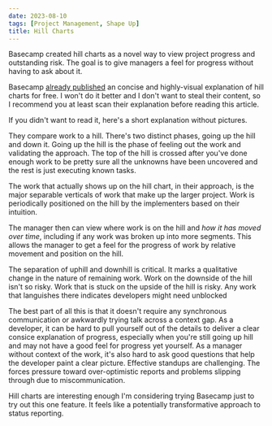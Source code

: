 ```yaml
---
date: 2023-08-10
tags: [Project Management, Shape Up]
title: Hill Charts
---
```


Basecamp created hill charts as a novel way to view project progress and outstanding risk. The goal is to give managers a feel for progress without having to ask about it.
<!--more-->

Basecamp [already published](https://basecamp.com/shapeup/3.4-chapter-13#work-is-like-a-hill) an concise and highly-visual explanation of hill charts for free. I won't do it better and I don't want to steal their content, so I recommend you at least scan their explanation before reading this article.

If you didn't want to read it, here's a short explanation without pictures.

They compare work to a hill. There's two distinct phases, going up the hill and down it. Going up the hill is the phase of feeling out the work and validating the approach. The top of the hill is crossed after you've done enough work to be pretty sure all the unknowns have been uncovered and the rest is just executing known tasks.

The work that actually shows up on the hill chart, in their approach, is the major separable verticals of work that make up the larger project. 
Work is periodically positioned on the hill by the implementers based on their intuition.

The manager then can view where work is on the hill and *how it has moved over time*, including if any work was broken up into more segments. This allows the manager to get a feel for the progress of work by relative movement and position on the hill. 

The separation of uphill and downhill is critical. It marks a qualitative change in the nature of remaining work. Work on the downside of the hill isn't so risky. Work that is stuck on the upside of the hill is risky. Any work that languishes there indicates developers might need unblocked

The best part of all this is that it doesn't require any synchronous communication or awkwardly trying talk across a context gap. As a developer, it can be hard to pull yourself out of the details to deliver a clear consice explanation of progress, especially when you're still going up hill and may not have a good feel for progress yet yourself. As a manager without context of the work, it's also hard to ask good questions that help the developer paint a clear picture. Effective standups are challenging. The forces pressure toward over-optimistic reports and problems slipping through due to miscommunication.

Hill charts are interesting enough I'm considering trying Basecamp just to try out this one feature. It feels like a potentially transformative approach to status reporting.